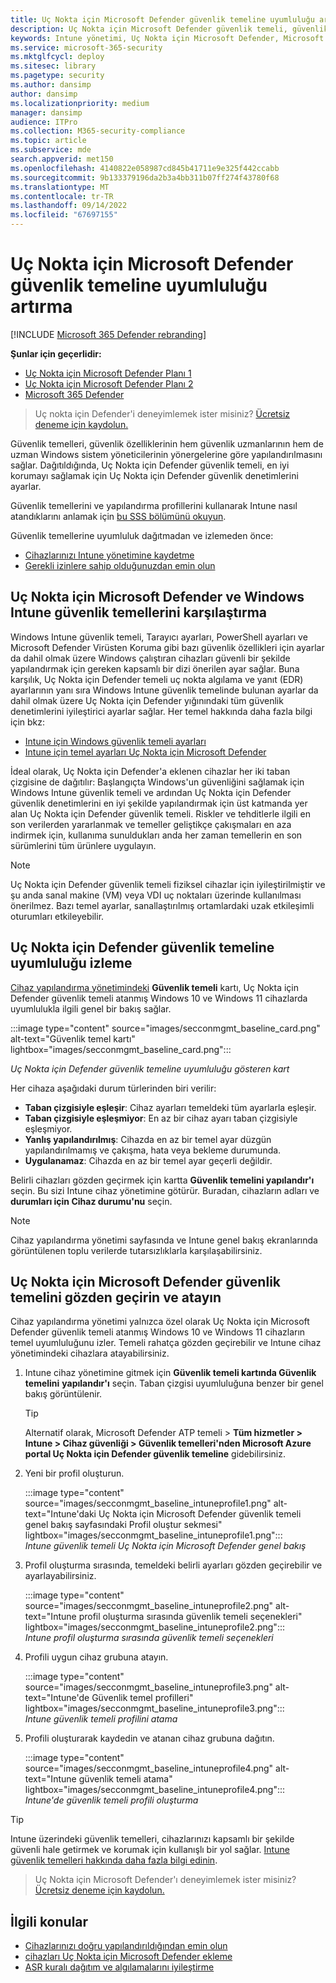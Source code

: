 ```yaml
---
title: Uç Nokta için Microsoft Defender güvenlik temeline uyumluluğu artırma
description: Uç Nokta için Microsoft Defender güvenlik temeli, güvenlik denetimlerini en iyi korumayı sağlayacak şekilde ayarlar.
keywords: Intune yönetimi, Uç Nokta için Microsoft Defender, Microsoft Defender, Uç Nokta için Microsoft Defender ASR, güvenlik temeli
ms.service: microsoft-365-security
ms.mktglfcycl: deploy
ms.sitesec: library
ms.pagetype: security
ms.author: dansimp
author: dansimp
ms.localizationpriority: medium
manager: dansimp
audience: ITPro
ms.collection: M365-security-compliance
ms.topic: article
ms.subservice: mde
search.appverid: met150
ms.openlocfilehash: 4140822e058987cd845b41711e9e325f442ccabb
ms.sourcegitcommit: 9b133379196da2b3a4bb311b07ff274f43780f68
ms.translationtype: MT
ms.contentlocale: tr-TR
ms.lasthandoff: 09/14/2022
ms.locfileid: "67697155"
---
```

# <a name="increase-compliance-to-the-microsoft-defender-for-endpoint-security-baseline"></a>Uç Nokta için Microsoft Defender güvenlik temeline uyumluluğu artırma

[!INCLUDE [Microsoft 365 Defender rebranding](../../includes/microsoft-defender.md)]

**Şunlar için geçerlidir:**
- [Uç Nokta için Microsoft Defender Planı 1](https://go.microsoft.com/fwlink/p/?linkid=2154037)
- [Uç Nokta için Microsoft Defender Planı 2](https://go.microsoft.com/fwlink/p/?linkid=2154037)
- [Microsoft 365 Defender](https://go.microsoft.com/fwlink/?linkid=2118804)

> Uç nokta için Defender'i deneyimlemek ister misiniz? [Ücretsiz deneme için kaydolun.](https://signup.microsoft.com/create-account/signup?products=7f379fee-c4f9-4278-b0a1-e4c8c2fcdf7e&ru=https://aka.ms/MDEp2OpenTrial?ocid=docs-wdatp-onboardconfigure-abovefoldlink)

Güvenlik temelleri, güvenlik özelliklerinin hem güvenlik uzmanlarının hem de uzman Windows sistem yöneticilerinin yönergelerine göre yapılandırılmasını sağlar. Dağıtıldığında, Uç Nokta için Defender güvenlik temeli, en iyi korumayı sağlamak için Uç Nokta için Defender güvenlik denetimlerini ayarlar.

Güvenlik temellerini ve yapılandırma profillerini kullanarak Intune nasıl atandıklarını anlamak için [bu SSS bölümünü okuyun](/intune/security-baselines#q--a).

Güvenlik temellerine uyumluluk dağıtmadan ve izlemeden önce:

- [Cihazlarınızı Intune yönetimine kaydetme](configure-machines.md#enroll-devices-to-intune-management)
- [Gerekli izinlere sahip olduğunuzdan emin olun](configure-machines.md#obtain-required-permissions)

## <a name="compare-the-microsoft-defender-for-endpoint-and-the-windows-intune-security-baselines"></a>Uç Nokta için Microsoft Defender ve Windows Intune güvenlik temellerini karşılaştırma

Windows Intune güvenlik temeli, Tarayıcı ayarları, PowerShell ayarları ve Microsoft Defender Virüsten Koruma gibi bazı güvenlik özellikleri için ayarlar da dahil olmak üzere Windows çalıştıran cihazları güvenli bir şekilde yapılandırmak için gereken kapsamlı bir dizi önerilen ayar sağlar. Buna karşılık, Uç Nokta için Defender temeli uç nokta algılama ve yanıt (EDR) ayarlarının yanı sıra Windows Intune güvenlik temelinde bulunan ayarlar da dahil olmak üzere Uç Nokta için Defender yığınındaki tüm güvenlik denetimlerini iyileştirici ayarlar sağlar. Her temel hakkında daha fazla bilgi için bkz:

- [Intune için Windows güvenlik temeli ayarları](/intune/security-baseline-settings-windows)
- [Intune için temel ayarları Uç Nokta için Microsoft Defender](/intune/security-baseline-settings-defender-atp)

İdeal olarak, Uç Nokta için Defender'a eklenen cihazlar her iki taban çizgisine de dağıtılır: Başlangıçta Windows'un güvenliğini sağlamak için Windows Intune güvenlik temeli ve ardından Uç Nokta için Defender güvenlik denetimlerini en iyi şekilde yapılandırmak için üst katmanda yer alan Uç Nokta için Defender güvenlik temeli. Riskler ve tehditlerle ilgili en son verilerden yararlanmak ve temeller geliştikçe çakışmaları en aza indirmek için, kullanıma sunuldukları anda her zaman temellerin en son sürümlerini tüm ürünlere uygulayın.

> [!NOTE]
> Uç Nokta için Defender güvenlik temeli fiziksel cihazlar için iyileştirilmiştir ve şu anda sanal makine (VM) veya VDI uç noktaları üzerinde kullanılması önerilmez. Bazı temel ayarlar, sanallaştırılmış ortamlardaki uzak etkileşimli oturumları etkileyebilir.

## <a name="monitor-compliance-to-the-defender-for-endpoint-security-baseline"></a>Uç Nokta için Defender güvenlik temeline uyumluluğu izleme

[Cihaz yapılandırma yönetimindeki](configure-machines.md) **Güvenlik temeli** kartı, Uç Nokta için Defender güvenlik temeli atanmış Windows 10 ve Windows 11 cihazlarda uyumlulukla ilgili genel bir bakış sağlar.

:::image type="content" source="images/secconmgmt_baseline_card.png" alt-text="Güvenlik temel kartı" lightbox="images/secconmgmt_baseline_card.png":::

*Uç Nokta için Defender güvenlik temeline uyumluluğu gösteren kart*

Her cihaza aşağıdaki durum türlerinden biri verilir:

- **Taban çizgisiyle eşleşir**: Cihaz ayarları temeldeki tüm ayarlarla eşleşir.
- **Taban çizgisiyle eşleşmiyor**: En az bir cihaz ayarı taban çizgisiyle eşleşmiyor.
- **Yanlış yapılandırılmış**: Cihazda en az bir temel ayar düzgün yapılandırılmamış ve çakışma, hata veya bekleme durumunda.
- **Uygulanamaz**: Cihazda en az bir temel ayar geçerli değildir.

Belirli cihazları gözden geçirmek için kartta **Güvenlik temelini yapılandır'ı** seçin. Bu sizi Intune cihaz yönetimine götürür. Buradan, cihazların adları ve **durumları için Cihaz durumu'nu** seçin.

> [!NOTE]
> Cihaz yapılandırma yönetimi sayfasında ve Intune genel bakış ekranlarında görüntülenen toplu verilerde tutarsızlıklarla karşılaşabilirsiniz.

## <a name="review-and-assign-the-microsoft-defender-for-endpoint-security-baseline"></a>Uç Nokta için Microsoft Defender güvenlik temelini gözden geçirin ve atayın

Cihaz yapılandırma yönetimi yalnızca özel olarak Uç Nokta için Microsoft Defender güvenlik temeli atanmış Windows 10 ve Windows 11 cihazların temel uyumluluğunu izler. Temeli rahatça gözden geçirebilir ve Intune cihaz yönetimindeki cihazlara atayabilirsiniz.

1. Intune cihaz yönetimine gitmek için **Güvenlik temeli kartında Güvenlik temelini** **yapılandır'ı** seçin. Taban çizgisi uyumluluğuna benzer bir genel bakış görüntülenir.

   > [!TIP]
   > Alternatif olarak, Microsoft Defender ATP temeli > **Tüm hizmetler > Intune > Cihaz güvenliği > Güvenlik temelleri'nden Microsoft Azure portal Uç Nokta için Defender güvenlik temeline** gidebilirsiniz.

2. Yeni bir profil oluşturun.

   :::image type="content" source="images/secconmgmt_baseline_intuneprofile1.png" alt-text="Intune'daki Uç Nokta için Microsoft Defender güvenlik temeli genel bakış sayfasındaki Profil oluştur sekmesi" lightbox="images/secconmgmt_baseline_intuneprofile1.png":::<br>
   *Intune güvenlik temeli Uç Nokta için Microsoft Defender genel bakış*

3. Profil oluşturma sırasında, temeldeki belirli ayarları gözden geçirebilir ve ayarlayabilirsiniz.

   :::image type="content" source="images/secconmgmt_baseline_intuneprofile2.png" alt-text="Intune profil oluşturma sırasında güvenlik temeli seçenekleri" lightbox="images/secconmgmt_baseline_intuneprofile2.png":::<br>
   *Intune profil oluşturma sırasında güvenlik temeli seçenekleri*

4. Profili uygun cihaz grubuna atayın.

   :::image type="content" source="images/secconmgmt_baseline_intuneprofile3.png" alt-text="Intune'de Güvenlik temel profilleri" lightbox="images/secconmgmt_baseline_intuneprofile3.png":::<br>
   *Intune güvenlik temeli profilini atama*

5. Profili oluşturarak kaydedin ve atanan cihaz grubuna dağıtın.

   :::image type="content" source="images/secconmgmt_baseline_intuneprofile4.png" alt-text="Intune güvenlik temeli atama" lightbox="images/secconmgmt_baseline_intuneprofile4.png":::<br>
   *Intune'de güvenlik temeli profili oluşturma*

> [!TIP]
> Intune üzerindeki güvenlik temelleri, cihazlarınızı kapsamlı bir şekilde güvenli hale getirmek ve korumak için kullanışlı bir yol sağlar. [Intune güvenlik temelleri hakkında daha fazla bilgi edinin](/intune/security-baselines).

> Uç Nokta için Microsoft Defender'ı deneyimlemek ister misiniz? [Ücretsiz deneme için kaydolun.](https://signup.microsoft.com/create-account/signup?products=7f379fee-c4f9-4278-b0a1-e4c8c2fcdf7e&ru=https://aka.ms/MDEp2OpenTrial?ocid=docs-wdatp-onboardconfigure-belowfoldlink)

## <a name="related-topics"></a>İlgili konular

- [Cihazlarınızı doğru yapılandırıldığından emin olun](configure-machines.md)
- [cihazları Uç Nokta için Microsoft Defender ekleme](configure-machines-onboarding.md)
- [ASR kuralı dağıtım ve algılamalarını iyileştirme](configure-machines-asr.md)

